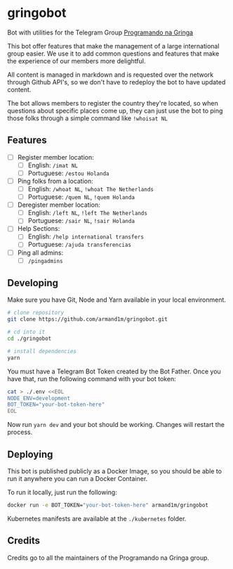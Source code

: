 # gringobot

Bot with utilities for the Telegram Group [Programando na Gringa](https://go.d1m.dev/png)

This bot offer features that make the management of a large international group easier. We use it to add common questions and features that make the experience of our members more delightful.

All content is managed in markdown and is requested over the network through Github API's, so we don't have to redeploy the bot to have updated content.

The bot allows members to register the country they're located, so when questions about specific places come up, they can just use the bot to ping those folks through a simple command like `!whoisat NL`

## Features

 - [ ] Register member location:
    - [ ] English: `/imat NL`
    - [ ] Portuguese: `/estou Holanda`
 - [ ] Ping folks from a location:
    - [ ] English: `/whoat NL`, `!whoat The Netherlands`
    - [ ] Portuguese: `/quem NL`, `!quem Holanda`
 - [ ] Deregister member location:
    - [ ] English: `/left NL`, `!left The Netherlands`
    - [ ] Portuguese: `/sair NL`, `!sair Holanda`
 - [ ] Help Sections:
    - [ ] English: `/help international transfers`
    - [ ] Portuguese: `/ajuda transferencias`
 - [ ] Ping all admins:
    - [ ] `/pingadmins`

## Developing

Make sure you have Git, Node and Yarn available in your local environment.

```sh
# clone repository
git clone https://github.com/armand1m/gringobot.git

# cd into it
cd ./gringobot

# install dependencies
yarn
```

You must have a Telegram Bot Token created by the Bot Father. Once you have that, run the following command with your bot token:

```sh
cat > ./.env <<EOL
NODE_ENV=development
BOT_TOKEN="your-bot-token-here"
EOL
```

Now run `yarn dev` and your bot should be working. Changes will restart the process.

## Deploying

This bot is published publicly as a Docker Image, so you should be able to run it anywhere you can run a Docker Container.

To run it locally, just run the following:

```sh
docker run -e BOT_TOKEN="your-bot-token-here" armand1m/gringobot
```

Kubernetes manifests are available at the `./kubernetes` folder.

## Credits

Credits go to all the maintainers of the Programando na Gringa group.
